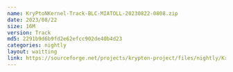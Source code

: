 ```yaml
---
name: KryPtoNKernel-Track-BLC-MIATOLL-20230822-0808.zip
date: 2023/08/22
size: 16M
version: Track
md5: 2291b9d6b9fd2e62efcc902de40b4d23
categories: nightly
layout: waitting
link: https://sourceforge.net/projects/krypton-project/files/nightly/KryPtoNKernel-Track-BLC-MIATOLL-20230822-0808.zip
---
```

